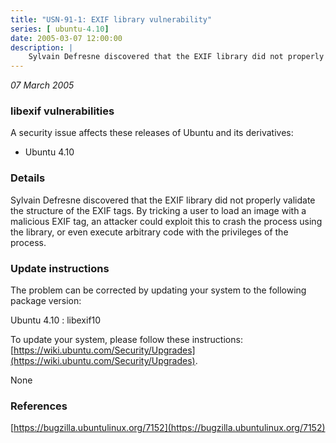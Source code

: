 ```yaml
---
title: "USN-91-1: EXIF library vulnerability"
series: [ ubuntu-4.10]
date: 2005-03-07 12:00:00
description: |
    Sylvain Defresne discovered that the EXIF library did not properly validate the structure of the EXIF tags. By tricking a user to load an image with a malicious EXIF tag, an attacker could exploit this to crash the process using the library, or even execute arbitrary code with the privileges of the process.
--- 
```

 
 

*07 March 2005*

### libexif vulnerabilities

A security issue affects these releases of Ubuntu and its derivatives:

* Ubuntu 4.10

### Details

Sylvain Defresne discovered that the EXIF library did not properly validate the structure of the EXIF tags. By tricking a user to load an image with a malicious EXIF tag, an attacker could exploit this to crash the process using the library, or even execute arbitrary code with the privileges of the process.

### Update instructions

The problem can be corrected by updating your system to the following package version:

Ubuntu 4.10
 : libexif10 

To update your system, please follow these instructions: [https://wiki.ubuntu.com/Security/Upgrades](https://wiki.ubuntu.com/Security/Upgrades).

None

### References

 
 [https://bugzilla.ubuntulinux.org/7152](https://bugzilla.ubuntulinux.org/7152)
 


